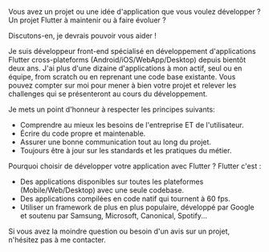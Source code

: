 Vous avez un projet ou une idée d'application que vous voulez développer ? Un projet Flutter à maintenir ou à faire évoluer ?

Discutons-en, je devrais pouvoir vous aider !

Je suis développeur front-end spécialisé en développement d'applications Flutter cross-plateforms (Android/iOS/WebApp/Desktop) depuis bientôt deux ans. J'ai plus d'une dizaine d'applications à mon actif, seul ou en équipe, from scratch ou en reprenant une code base existante. Vous pouvez compter sur moi pour mener à bien votre projet et relever les challenges qui se présenteront au cours du développement.

Je mets un point d'honneur à respecter les principes suivants:
- Comprendre au mieux les besoins de l'entreprise ET de l'utilisateur.
- Écrire du code propre et maintenable.
- Assurer une bonne communication tout au long du projet.
- Toujours être à jour sur les standards et les pratiques du métier.

Pourquoi choisir de développer votre application avec Flutter ?
Flutter c'est :
- Des applications disponibles sur toutes les plateformes (Mobile/Web/Desktop) avec une seule codebase.
- Des applications compilées en code natif qui tournent à 60 fps.
- Utiliser un framework de plus en plus populaire, développé par Google et soutenu par Samsung, Microsoft, Canonical, Spotify...

Si vous avez la moindre question ou besoin d'un avis sur un projet, n'hésitez pas à me contacter.